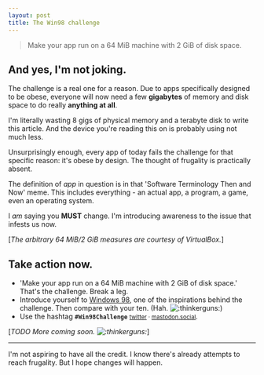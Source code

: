 ```yaml
---
layout: post
title: The Win98 challenge
---
```


> Make your app run on a 64 MiB machine with 2 GiB of disk space.

## And yes, I'm not joking.

The challenge is a real one for a reason. Due to apps specifically designed to be obese, everyone will now need a few **gigabytes** of memory and disk space to do really **anything at all**.

I'm literally wasting 8 gigs of physical memory and a terabyte disk to write this article. And the device you're reading this on is probably using not much less.

Unsurprisingly enough, every app of today fails the challenge for that specific reason: it's obese by design. The thought of frugality is practically absent.

The definition of *app* in question is in that 'Software Terminology Then and Now' meme. This includes everything - an actual app, a program, a game, even an operating system.

I *am* saying you **MUST** change. I'm introducing awareness to the issue that infests us now.

[*The arbitrary 64 MiB/2 GiB measures are courtesy of VirtualBox.*]

## Take action now.

- 'Make your app run on a 64 MiB machine with 2 GiB of disk space.' That's the challenge. Break a leg.
- Introduce yourself to [Windows 98](https://en.wikipedia.org/wiki/Windows_98), one of the inspirations behind the challenge. Then compare with your ten. (Hah. ![:thinkerguns:](/img/emojos/thinkerguns.png ":thinkerguns:"))
- Use the hashtag **`#Win98Challenge`** <small>[twitter](https://twitter.com/hashtag/Win98Challenge) &middot; [mastodon.social](https://mastodon.social/tags/Win98Challenge)</small>.

[*TODO More coming soon. ![:thinkerguns:](/img/emojos/thinkerguns.png ":thinkerguns:")*]

* * *

I'm not aspiring to have all the credit. I know there's already attempts to reach frugality. But I hope changes will happen.
